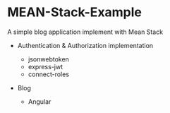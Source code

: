 # MEAN-Stack-Example
A simple blog application implement with Mean Stack

*   Authentication & Authorization implementation
    * jsonwebtoken
    * express-jwt
    * connect-roles
    
*   Blog
    * Angular
